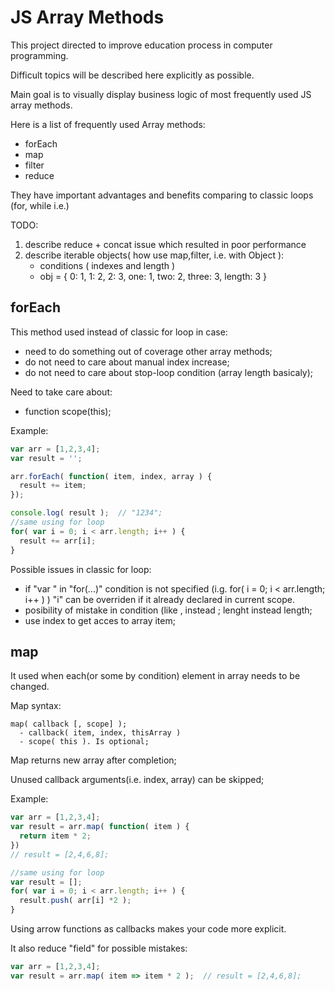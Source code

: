 # JS Array Methods

This project directed to improve education process in computer programming.

Difficult topics will be described here explicitly as possible.

Main goal is to visually display business logic of most frequently used JS array methods.

Here is a list of frequently used Array methods:

- forEach
- map
- filter
- reduce

They have important advantages and benefits comparing to
classic loops (for, while i.e.)

TODO:

  1. describe reduce + concat issue which resulted in poor performance
  2. describe iterable objects( how use map,filter, i.e. with Object ):
      - conditions ( indexes and length )
      - obj = { 0: 1, 1: 2, 2: 3, one: 1, two: 2, three: 3, length: 3 }

## forEach

This method used instead of classic for loop in case:

- need to do something out of coverage other array methods;
- do not need to care about manual index increase;
- do not need to care about stop-loop condition (array length basicaly);
  
Need to take care about:

- function scope(this);
  
Example:

```javascript
var arr = [1,2,3,4];
var result = ''; 

arr.forEach( function( item, index, array ) {
  result += item;
});

console.log( result );  // "1234";
//same using for loop
for( var i = 0; i < arr.length; i++ ) {
  result += arr[i];
}
```

Possible issues in classic for loop:

- if "var " in "for(...)" condition is not specified (i.g. for( i = 0; i < arr.length; i++ ) )  "i" can be overriden if it already declared in current scope.
- posibility of mistake in condition (like , instead ;   lenght instead length;
- use index to get acces to array item;

## map

It used when each(or some by condition) element in array needs to be changed.

Map syntax:

```comment
map( callback [, scope] );
  - callback( item, index, thisArray )
  - scope( this ). Is optional;
```

Map returns new array after completion;

Unused callback arguments(i.e. index, array) can be skipped;

Example:

```javascript
var arr = [1,2,3,4];
var result = arr.map( function( item ) {
  return item * 2;
})
// result = [2,4,6,8];

//same using for loop
var result = [];
for( var i = 0; i < arr.length; i++ ) {
  result.push( arr[i] *2 );
}
```

Using arrow functions as callbacks makes your code more explicit.

It also reduce "field" for possible mistakes:

```javascript
var arr = [1,2,3,4];
var result = arr.map( item => item * 2 );  // result = [2,4,6,8];
```
